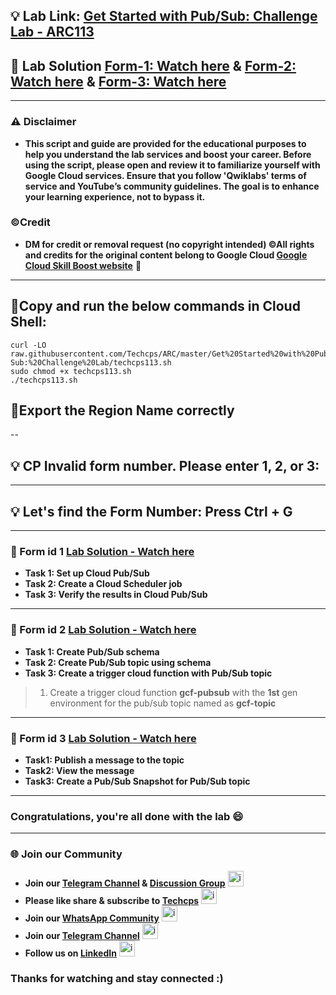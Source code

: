 
## 💡 Lab Link: [Get Started with Pub/Sub: Challenge Lab - ARC113](https://www.cloudskillsboost.google/focuses/105165?parent=catalog)

## 🚀 Lab Solution [Form-1: Watch here](https://youtu.be/L8-Qig50l1c) & [Form-2: Watch here](https://youtu.be/VEUy7nXeWmc) & [Form-3: Watch here](https://youtu.be/gMssL1guhb4)

---

### ⚠️ Disclaimer
- **This script and guide are provided for  the educational purposes to help you understand the lab services and boost your career. Before using the script, please open and review it to familiarize yourself with Google Cloud services. Ensure that you follow 'Qwiklabs' terms of service and YouTube’s community guidelines. The goal is to enhance your learning experience, not to bypass it.**

### ©Credit
- **DM for credit or removal request (no copyright intended) ©All rights and credits for the original content belong to Google Cloud [Google Cloud Skill Boost website](https://www.cloudskillsboost.google/)** 🙏

---

## 🚨Copy and run the below commands in Cloud Shell:

```
curl -LO raw.githubusercontent.com/Techcps/ARC/master/Get%20Started%20with%20Pub-Sub:%20Challenge%20Lab/techcps113.sh
sudo chmod +x techcps113.sh
./techcps113.sh
```

## 🚨Export the Region Name correctly

--

## 💡 CP Invalid form number. Please enter 1, 2, or 3: 

---

## 💡 Let's find the Form Number: Press Ctrl + G

---

### 🚀 Form id 1 [Lab Solution - Watch here](https://youtu.be/L8-Qig50l1c)

- **Task 1: Set up Cloud Pub/Sub**
- **Task 2: Create a Cloud Scheduler job**
- **Task 3: Verify the results in Cloud Pub/Sub**

---

### 🚀 Form id 2 [Lab Solution - Watch here](https://youtu.be/VEUy7nXeWmc)

- **Task 1: Create Pub/Sub schema**
- **Task 2: Create Pub/Sub topic using schema**
- **Task 3: Create a trigger cloud function with Pub/Sub topic**

> 1. Create a trigger cloud function **gcf-pubsub** with the **1st** gen environment for the pub/sub topic named as **gcf-topic**

---

### 🚀 Form id 3 [Lab Solution - Watch here](https://youtu.be/gMssL1guhb4)

- **Task1: Publish a message to the topic**
- **Task2: View the message**
- **Task3: Create a Pub/Sub Snapshot for Pub/Sub topic**

---
### Congratulations, you're all done with the lab 😄
---

### 🌐 Join our Community

- **Join our [Telegram Channel](https://t.me/Techcps) & [Discussion Group](https://t.me/Techcpschat)** <img src="https://github.com/user-attachments/assets/a4a4b767-151c-461d-bca1-da6d4c0cd68a" alt="icon" width="25" height="25">
- **Please like share & subscribe to [Techcps](https://www.youtube.com/@techcps)** <img src="https://github.com/user-attachments/assets/6ee41001-c795-467c-8d96-06b56c246b9c" alt="icon" width="25" height="25">
- **Join our [WhatsApp Community](https://whatsapp.com/channel/0029Va9nne147XeIFkXYv71A)** <img src="https://github.com/user-attachments/assets/aa10b8b2-5424-40bc-8911-7969f29f6dae" alt="icon" width="25" height="25">
- **Join our [Telegram Channel](https://t.me/Techcps)** <img src="https://github.com/user-attachments/assets/a4a4b767-151c-461d-bca1-da6d4c0cd68a" alt="icon" width="25" height="25">
- **Follow us on [LinkedIn](https://www.linkedin.com/company/techcps/)** <img src="https://github.com/user-attachments/assets/b9da471b-2f46-4d39-bea9-acdb3b3a23b0" alt="icon" width="25" height="25">

### Thanks for watching and stay connected :)
